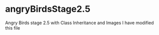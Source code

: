 # angryBirdsStage2.5
Angry Birds stage 2.5 with Class Inheritance and Images
I have modified this file
